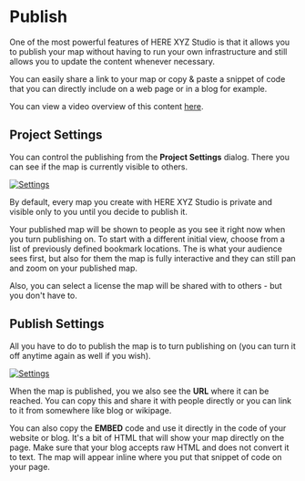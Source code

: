 # Publish

One of the most powerful features of HERE XYZ Studio is that it allows you to publish your map
without having to run your own infrastructure and still allows you to update the content
whenever necessary.

You can easily share a link to your map or copy & paste a snippet of code that you can
directly include on a web page or in a blog for example.

You can view a video overview of this content [here](https://www.here.xyz/assets/videos/publish-legend.mp4).

## Project Settings

You can control the publishing from the **Project Settings** dialog. There you can see if
the map is currently visible to others.

[![Settings](https://www.here.xyz/assets/images/studio-settings.png)](https://www.here.xyz/assets/images/studio-settings.png)

By default, every map you create with HERE XYZ Studio is private and visible only to you until you decide to publish it.

Your published map will be shown to people as you see it right now when you turn publishing on.
To start with a different initial view, choose from a list of previously defined bookmark locations.
The is what your audience sees first, but also for them the map is fully interactive and they
can still pan and zoom on your published map.

Also, you can select a license the map will be shared with to others - but you don't have to.

## Publish Settings

All you have to do to publish the map is to turn publishing on (you can turn it off anytime
again as well if you wish).

[![Settings](https://www.here.xyz/assets/images/studio-published.png)](https://www.here.xyz/assets/images/studio-published.png)

When the map is published, you we also see the **URL** where it can be reached. You can copy this and
share it with people directly or you can link to it from somewhere like blog or wikipage.

You can also copy the **EMBED** code and use it directly in the code of your website or blog.
It's a bit of HTML that will show your map directly on the page. Make sure that your blog accepts
raw HTML and does not convert it to text. The map will appear inline where you put that snippet
of code on your page.
